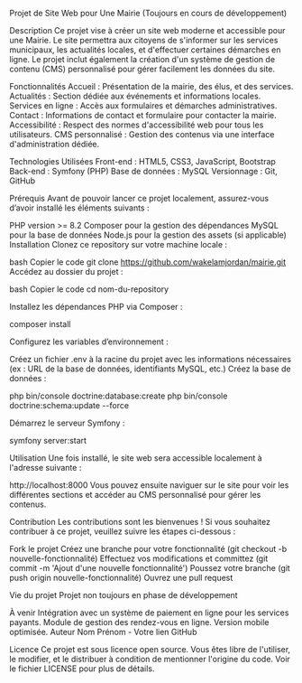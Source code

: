 Projet de Site Web pour Une Mairie (Toujours en cours de développement)

Description
Ce projet vise à créer un site web moderne et accessible pour une Mairie. 
Le site permettra aux citoyens de s'informer sur les services municipaux, les actualités locales, et d'effectuer certaines démarches en ligne. 
Le projet inclut également la création d'un système de gestion de contenu (CMS) personnalisé pour gérer facilement les données du site.

Fonctionnalités
Accueil : Présentation de la mairie, des élus, et des services.
Actualités : Section dédiée aux événements et informations locales.
Services en ligne : Accès aux formulaires et démarches administratives.
Contact : Informations de contact et formulaire pour contacter la mairie.
Accessibilité : Respect des normes d'accessibilité web pour tous les utilisateurs.
CMS personnalisé : Gestion des contenus via une interface d'administration dédiée.

Technologies Utilisées
Front-end : HTML5, CSS3, JavaScript, Bootstrap
Back-end : Symfony (PHP)
Base de données : MySQL
Versionnage : Git, GitHub

Prérequis
Avant de pouvoir lancer ce projet localement, assurez-vous d’avoir installé les éléments suivants :

PHP version >= 8.2
Composer pour la gestion des dépendances
MySQL pour la base de données
Node.js pour la gestion des assets (si applicable)
Installation
Clonez ce repository sur votre machine locale :

bash
Copier le code
git clone https://github.com/wakelamjordan/mairie.git
Accédez au dossier du projet :

bash
Copier le code
cd nom-du-repository

Installez les dépendances PHP via Composer :

composer install

Configurez les variables d’environnement :

Créez un fichier .env à la racine du projet avec les informations nécessaires (ex : URL de la base de données, identifiants MySQL, etc.)
Créez la base de données :

php bin/console doctrine:database:create
php bin/console doctrine:schema:update --force

Démarrez le serveur Symfony :

symfony server:start

Utilisation
Une fois installé, le site web sera accessible localement à l'adresse suivante :

http://localhost:8000
Vous pouvez ensuite naviguer sur le site pour voir les différentes sections et accéder au CMS personnalisé pour gérer les contenus.

Contribution
Les contributions sont les bienvenues ! Si vous souhaitez contribuer à ce projet, veuillez suivre les étapes ci-dessous :

Fork le projet
Créez une branche pour votre fonctionnalité (git checkout -b nouvelle-fonctionnalité)
Effectuez vos modifications et committez (git commit -m 'Ajout d'une nouvelle fonctionnalité')
Poussez votre branche (git push origin nouvelle-fonctionnalité)
Ouvrez une pull request

Vie du projet
Projet non toujours en phase de développement

À venir
Intégration avec un système de paiement en ligne pour les services payants.
Module de gestion des rendez-vous en ligne.
Version mobile optimisée.
Auteur
Nom Prénom - Votre lien GitHub

Licence
Ce projet est sous licence open source. Vous êtes libre de l'utiliser, le modifier, et le distribuer à condition de mentionner l'origine du code. 
Voir le fichier LICENSE pour plus de détails.
